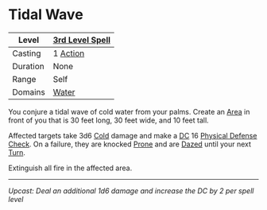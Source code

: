 # Tidal Wave

| Level    | [3rd Level Spell](3rd%20Level%20Spells.md)          |
| -------- | --------------------------------------------------- |
| Casting  | 1 [Action](../../../../Game%20Procedures/Core%20Procedures/Action.md) |
| Duration | None                                                |
| Range    | Self                                                |
| Domains  | [Water](../../Spell%20Domains/Water.md)          |

You conjure a tidal wave of cold water from your palms. Create an [Area](../../Areas%20of%20Effect/Area.md) in front of you that is 30 feet long, 30 feet wide, and 10 feet tall.

Affected targets take 3d6 [Cold](../../../../Game%20Procedures/Combat/Damage%20Types/Cold.md) damage and make a [DC](../../../../Game%20Procedures/Core%20Procedures/DC.md) 16 [Physical Defense](../../../../Player%20Characters/Derived%20Statistics/Physical%20Defense.md) [Check](../../../../Game%20Procedures/Core%20Procedures/Check.md). On a failure, they are knocked [Prone](../../../../Game%20Procedures/Conditions/Prone.md) and are [Dazed](../../../../Game%20Procedures/Conditions/Dazed.md) until your next [Turn](../../../../Game%20Procedures/Core%20Procedures/Turn.md).

Extinguish all fire in the affected area.

---
*Upcast: Deal an additional 1d6 damage and increase the DC by 2 per spell level*
